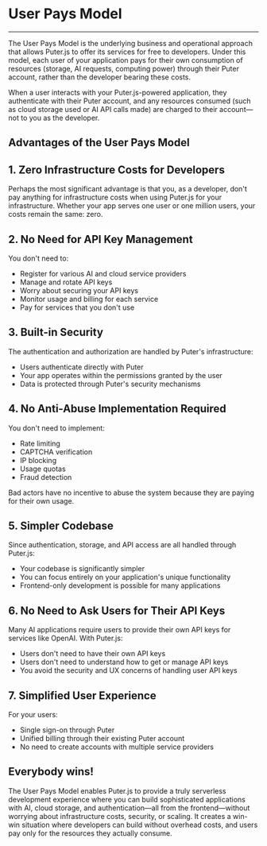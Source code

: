 # User Pays Model
* * *

The User Pays Model is the underlying business and operational approach that allows Puter.js to offer its services for free to developers. Under this model, each user of your application pays for their own consumption of resources (storage, AI requests, computing power) through their Puter account, rather than the developer bearing these costs.

When a user interacts with your Puter.js-powered application, they authenticate with their Puter account, and any resources consumed (such as cloud storage used or AI API calls made) are charged to their account—not to you as the developer.

[](#advantages-of-the-user-pays-model)Advantages of the User Pays Model
-----------------------------------------------------------------------

[](#1-zero-infrastructure-costs-for-developers)1\. Zero Infrastructure Costs for Developers
-------------------------------------------------------------------------------------------

Perhaps the most significant advantage is that you, as a developer, don't pay anything for infrastructure costs when using Puter.js for your infrastructure. Whether your app serves one user or one million users, your costs remain the same: zero.

[](#2-no-need-for-api-key-management)2\. No Need for API Key Management
-----------------------------------------------------------------------

You don't need to:

*   Register for various AI and cloud service providers
*   Manage and rotate API keys
*   Worry about securing your API keys
*   Monitor usage and billing for each service
*   Pay for services that you don't use

[](#3-built-in-security)3\. Built-in Security
---------------------------------------------

The authentication and authorization are handled by Puter's infrastructure:

*   Users authenticate directly with Puter
*   Your app operates within the permissions granted by the user
*   Data is protected through Puter's security mechanisms

[](#4-no-anti-abuse-implementation-required)4\. No Anti-Abuse Implementation Required
-------------------------------------------------------------------------------------

You don't need to implement:

*   Rate limiting
*   CAPTCHA verification
*   IP blocking
*   Usage quotas
*   Fraud detection

Bad actors have no incentive to abuse the system because they are paying for their own usage.

[](#5-simpler-codebase)5\. Simpler Codebase
-------------------------------------------

Since authentication, storage, and API access are all handled through Puter.js:

*   Your codebase is significantly simpler
*   You can focus entirely on your application's unique functionality
*   Frontend-only development is possible for many applications

[](#6-no-need-to-ask-users-for-their-api-keys)6\. No Need to Ask Users for Their API Keys
-----------------------------------------------------------------------------------------

Many AI applications require users to provide their own API keys for services like OpenAI. With Puter.js:

*   Users don't need to have their own API keys
*   Users don't need to understand how to get or manage API keys
*   You avoid the security and UX concerns of handling user API keys

[](#7-simplified-user-experience)7\. Simplified User Experience
---------------------------------------------------------------

For your users:

*   Single sign-on through Puter
*   Unified billing through their existing Puter account
*   No need to create accounts with multiple service providers

  

[](#everybody-wins-)Everybody wins!
-----------------------------------

The User Pays Model enables Puter.js to provide a truly serverless development experience where you can build sophisticated applications with AI, cloud storage, and authentication—all from the frontend—without worrying about infrastructure costs, security, or scaling. It creates a win-win situation where developers can build without overhead costs, and users pay only for the resources they actually consume.